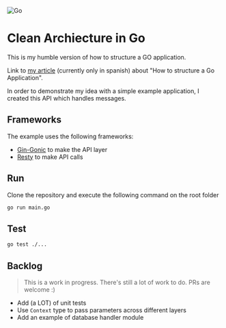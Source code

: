 ![Go](https://github.com/hdlopez/clean-architecture-golang/workflows/Go/badge.svg)

# Clean Archiecture in Go

This is my humble version of how to structure a GO application. 

Link to [my article](https://collectednotes.com/hdlopez/como-estructurar-tu-aplicacion-en-go) (currently only in spanish) about "How to structure a Go Application".

In order to demonstrate my idea with a simple example application, I created this API which handles messages. 

## Frameworks

The example uses the following frameworks:

* [Gin-Gonic](https://github.com/gin-gonic/gin) to make the API layer
* [Resty](https://github.com/go-resty/resty) to make API calls

## Run

Clone the repository and execute the following command on the root folder

``` bash
go run main.go
```

## Test

``` bash
go test ./...
```

## Backlog

> This is a work in progress. There's still a lot of work to do. PRs are welcome :)
* Add (a LOT) of unit tests
* Use `Context` type to pass parameters across different layers
* Add an example of database handler module

